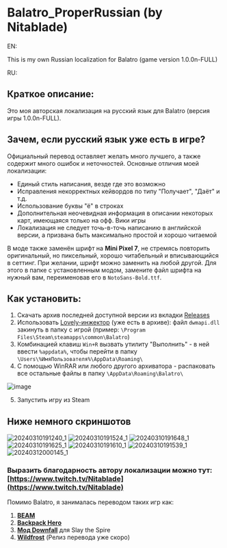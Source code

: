 # Balatro_ProperRussian (by Nitablade)
EN:

This is my own Russian localization for Balatro (game version 1.0.0n-FULL)

RU:
## Краткое описание:
Это моя авторская локализация на русский язык для Balatro (версия игры 1.0.0n-FULL).

## Зачем, если русский язык уже есть в игре?

Официальный перевод оставляет желать много лучшего, а также содержит много ошибок и неточностей. Основные отличия моей локализации:

- Единый стиль написания, везде где это возможно
- Исправления некорректных кейвордов по типу "Получает", "Даёт" и т.д.
- Использование буквы "ё" в строках
- Дополнительная неочевидная информация в описании некоторых карт, имеющаяся только на офф. Вики игры
- Локализация не следует точь-в-точь написанию в английской версии, а призвана быть максимально простой и хорошо читаемой

В моде также заменён шрифт на **Mini Pixel 7**, не стремясь повторить оригинальный, но пиксельный, хорошо читабельный и вписывающийся в сеттинг. При желании, шрифт можно заменить на любой другой. Для этого в папке с установленным модом, замените файл шрифта на нужный вам, переименовав его в ```NotoSans-Bold.ttf```.

## Как установить:
1. Скачать архив последней доступной версии из вкладки [Releases](https://github.com/Nitablade/Balatro_ProperRussian/releases)
2. Использовать [Lovely-инжектор](https://github.com/ethangreen-dev/lovely-injector/releases) (уже есть в архиве): файл ```dwmapi.dll``` закинуть в папку с игрой (пример: ```\Program Files\Steam\steamapps\common\Balatro```)
3. Комбинацией клавиш ```Win+R``` вызвать утилиту "Выполнить" - в ней ввести ```%appdata%```, чтобы перейти в папку ```\Users\%ИмяПользователя%\AppData\Roaming\```
4. С помощью WinRAR или любого другого архиватора - распаковать все остальные файлы в папку ```\AppData\Roaming\Balatro\```

![image](https://github.com/Nitablade/Balatro_ProperRussian/assets/109508685/2b936a3e-3751-480c-9a0e-ead88eac2a21)

5. Запустить игру из Steam

## Ниже немного скриншотов
![20240310191240_1](https://github.com/Nitablade/Balatro_ProperRussian/assets/109508685/8236fe84-7259-47f6-b9a7-7d194ba15195)
![20240310191524_1](https://github.com/Nitablade/Balatro_ProperRussian/assets/109508685/02724e7a-da85-4ee8-9e7d-80c1d0bcaae8)
![20240310191648_1](https://github.com/Nitablade/Balatro_ProperRussian/assets/109508685/6f63459f-451c-4271-a478-c9e03668674f)
![20240310191625_1](https://github.com/Nitablade/Balatro_ProperRussian/assets/109508685/eeb729fc-3d44-4eb0-a695-ebae7c23eea2)
![20240310191610_1](https://github.com/Nitablade/Balatro_ProperRussian/assets/109508685/d93e822e-47fb-407c-94e4-844bf164b654)
![20240310191539_1](https://github.com/Nitablade/Balatro_ProperRussian/assets/109508685/7b9a8354-f522-4400-a689-ee5e79a63219)
![20240312000145_1](https://github.com/Nitablade/Balatro_ProperRussian/assets/109508685/b5b94381-34af-4266-b829-58c6b0571b80)

### Выразить благодарность автору локализации можно тут: [https://www.twitch.tv/Nitablade](https://www.twitch.tv/Nitablade)

Помимо Balatro, я занималась переводом таких игр как:
1) [**BEAM**](https://store.steampowered.com/app/1067430/Beam/)
2) [**Backpack Hero**](https://store.steampowered.com/app/1970580/Backpack_Hero/)
3) [**Мод Downfall**](https://steamcommunity.com/sharedfiles/filedetails/?id=1610056683&searchtext=Downfall) для Slay the Spire
4) [**Wildfrost**](https://store.steampowered.com/app/1811990/Wildfrost/) (Релиз перевода уже скоро)
